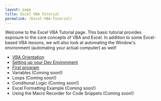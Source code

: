 ```yaml
---
layout: page
title: Excel VBA Tutorial
permalink: /Excel-VBA-Tutorial/
---
```



Welcome to the Excel VBA Tutorial page.  This basic tutorial provides exposure to the core concepts of VBA and Excel.  In addition to some Excel-based VBA lessons, we will also look at automating the Window's environment (automating your actual computer) as well!

* [VBA Orientation](https://vbastilllives.github.io/tutorial/excel/Excel-VBA-GettingStarted/)
* [Setting up your Dev Environment](https://vbastilllives.github.io/tutorial/excel/Excel-VBA-Setting-Up-Dev-Environment/)
* [First program](https://vbastilllives.github.io/tutorial/excel/hello-world-excel-vba/)
* Variables (Coming soon!)
* Loops (Coming soon!)
* Conditional Logic (Coming soon!)
* Excel Formatting Example (Coming soon!)
* Using the Macro Recorder for Code Snippets (Coming soon!)